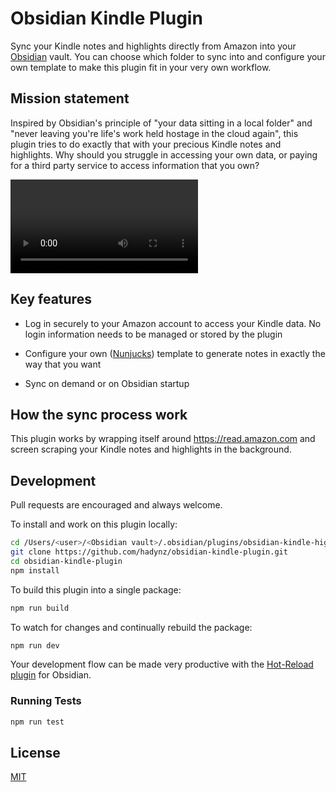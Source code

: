 # Obsidian Kindle Plugin

Sync your Kindle notes and highlights directly from Amazon into your [Obsidian][1] vault. You
can choose which folder to sync into and configure your own template to make this plugin
fit in your very own workflow.

## Mission statement

Inspired by Obsidian's principle of "your data sitting in a local folder" and "never leaving
you're life's work held hostage in the cloud again", this plugin tries to do exactly that
with your precious Kindle notes and highlights. Why should you struggle in accessing your own
data, or paying for a third party service to access information that you own?

![image](https://user-images.githubusercontent.com/315585/115801054-f4a7fc00-a42f-11eb-81e6-cd642b11fb9b.mp4)

## Key features

- Log in securely to your Amazon account to access your Kindle data. No login information
  needs to be managed or stored by the plugin

- Configure your own ([Nunjucks][2]) template to generate notes in exactly the way that you want

- Sync on demand or on Obsidian startup

## How the sync process work

This plugin works by wrapping itself around https://read.amazon.com and screen scraping your
Kindle notes and highlights in the background.

## Development

Pull requests are encouraged and always welcome.

To install and work on this plugin locally:

```bash
cd /Users/<user>/<Obsidian vault>/.obsidian/plugins/obsidian-kindle-highlights
git clone https://github.com/hadynz/obsidian-kindle-plugin.git
cd obsidian-kindle-plugin
npm install
```

To build this plugin into a single package:

```bash
npm run build
```

To watch for changes and continually rebuild the package:

```bash
npm run dev
```

Your development flow can be made very productive with the [Hot-Reload plugin][3] for Obsidian.

### Running Tests

```bash
npm run test
```

## License

[MIT](LICENSE)

[1]: https://obsidian.md
[2]: https://mozilla.github.io/nunjucks
[3]: https://github.com/pjeby/hot-reload
